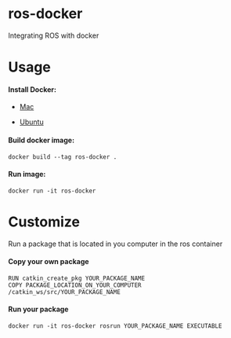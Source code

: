 # ros-docker
Integrating ROS with docker

# Usage

#### Install Docker:

  - [Mac](https://docs.docker.com/docker-for-mac/install/#install-and-run-docker-for-mac)

  - [Ubuntu](https://docs.docker.com/install/linux/docker-ce/ubuntu/)

#### Build docker image:

```docker build --tag ros-docker . ```

#### Run image:

```docker run -it ros-docker```

# Customize

Run a package that is located in you computer in the ros container

#### Copy your own package
```
RUN catkin_create_pkg YOUR_PACKAGE_NAME
COPY PACKAGE_LOCATION_ON_YOUR_COMPUTER /catkin_ws/src/YOUR_PACKAGE_NAME
```

#### Run your package

```
docker run -it ros-docker rosrun YOUR_PACKAGE_NAME EXECUTABLE
```
